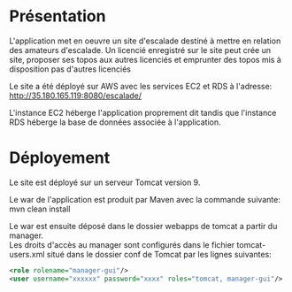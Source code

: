 # Présentation

L'application met en oeuvre un site d'escalade destiné à mettre en relation des amateurs d'escalade. Un licencié enregistré sur le site peut 
crée un site, proposer ses topos aux autres licenciés et emprunter des topos mis à disposition pas d'autres licenciés

Le site a été déployé sur AWS avec les services EC2 et RDS à l'adresse:  http://35.180.165.119:8080/escalade/

L'instance EC2 héberge l'application proprement dit tandis que l'instance RDS héberge la base de données associée à l'application.

# Déployement

Le site est déployé sur un serveur Tomcat version 9. <br/>

Le war de l'application est produit par Maven avec la commande suivante:  mvn clean install <br/>

Le war est ensuite déposé dans le dossier webapps de tomcat a partir du manager. <br/>
Les droits d'accès au manager sont configurés dans le fichier tomcat-users.xml situé dans le dossier conf de Tomcat par les
lignes suivantes:<br/>

```xml
<role rolename="manager-gui"/>
<user username="xxxxxx" password="xxxx" roles="tomcat, manager-gui"/>
```

